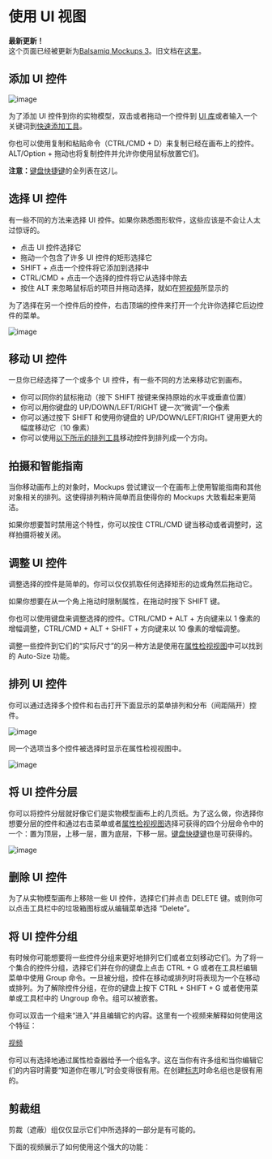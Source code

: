 # 使用 UI 视图

**最新更新！**  
这个页面已经被更新为[Balsamiq Mockups 3](https://balsamiq.com/products/mockups/)。旧文档在[这里](http://media.balsamiq.com/files/Balsamiq_Mockups_v1-v2_Docs.pdf)。

## 添加 UI 控件

![image](images/uilibrary.png)

为了添加 UI 控件到你的实物模型，双击或者拖动一个控件到 [UI 库](http://support.balsamiq.com/customer/portal/articles/109151#uilibrary)或者输入一个关键词到[快速添加工具](http://support.balsamiq.com/customer/portal/articles/109151#quickadd)。

你也可以使用复制和粘贴命令（CTRL/CMD + D）来复制已经在画布上的控件。ALT/Option + 拖动也将复制控件并允许你使用鼠标放置它们。

**注意：**[键盘快捷键](http://support.balsamiq.com/customer/portal/articles/110445)的全列表在这儿。

## 选择 UI 控件

有一些不同的方法来选择 UI 控件。如果你熟悉图形软件，这些应该是不会让人太过惊讶的。

- 点击 UI 控件选择它
- 拖动一个包含了许多 UI 控件的矩形选择它
- SHIFT + 点击一个控件将它添加到选择中
- CTRL/CMD + 点击一个选择的控件将它从选择中除去
- 按住 ALT 来忽略鼠标后的项目并拖动选择，就如在[短视频](http://www.youtube.com/watch?v=JOpaRBbwqNg)所显示的

为了选择在另一个控件后的控件，右击顶端的控件来打开一个允许你选择它后边控件的菜单。

![image](images/select_from_layers.png)

## 移动 UI 控件

一旦你已经选择了一个或多个 UI 控件，有一些不同的方法来移动它到画布。

- 你可以同你的鼠标拖动（按下 SHIFT 按键来保持原始的水平或垂直位置）
- 你可以用你键盘的 UP/DOWN/LEFT/RIGHT 键一次“微调”一个像素
- 你可以通过按下 SHIFT 和使用你键盘的 UP/DOWN/LEFT/RIGHT 键用更大的幅度移动它（10 像素）
- 你可以使用[以下所示的排列工具](http://support.balsamiq.com/customer/portal/articles/110078#aligninguicontrols)移动控件到排列成一个方向。

## 拍摄和智能指南

当你移动画布上的对象时，Mockups 尝试建议一个在画布上使用智能指南和其他对象相关的排列。这使得排列稍许简单而且使得你的 Mockups 大致看起来更简洁。

如果你想要暂时禁用这个特性，你可以按住 CTRL/CMD 键当移动或者调整时，这样拍摄将被关闭。

## 调整 UI 控件

调整选择的控件是简单的。你可以仅仅抓取任何选择矩形的边或角然后拖动它。

如果你想要在从一个角上拖动时限制属性，在拖动时按下 SHIFT 键。

你也可以使用键盘来调整选择的控件。CTRL/CMD + ALT + 方向键来以 1 像素的增幅调整，CTRL/CMD + ALT + SHIFT + 方向键来以 10 像素的增幅调整。

调整一些控件到它们的“实际尺寸”的另一种方法是使用在[属性检视视图](http://support.balsamiq.com/customer/portal/articles/110114)中可以找到的 Auto-Size 功能。

## 排列 UI 控件

你可以通过选择多个控件和右击打开下面显示的菜单排列和分布（间距隔开）控件。

![image](images/aligning-controls-contextmenu.png)

同一个选项当多个控件被选择时显示在属性检视视图中。

![image](images/aligning-controls-inspector.png)

## 将 UI 控件分层

你可以将控件分层就好像它们是实物模型画布上的几页纸。为了这么做，你选择你想要分层的控件和通过右击菜单或者[属性检视视图](http://support.balsamiq.com/customer/portal/articles/110114)选择可获得的四个分层命令中的一个：置为顶层，上移一层，置为底层，下移一层。[键盘快捷键](http://support.balsamiq.com/customer/portal/articles/110445)也是可获得的。

![image](images/layering-controls.png)

## 删除 UI 控件

为了从实物模型画布上移除一些 UI 控件，选择它们并点击 DELETE 键。或则你可以点击工具栏中的垃圾箱图标或从编辑菜单选择 “Delete”。

## 将 UI 控件分组

有时候你可能想要将一些控件分组来更好地排列它们或者立刻移动它们。为了将一个集合的控件分组，选择它们并在你的键盘上点击 CTRL + G 或者在工具栏编辑菜单中使用 Group 命令。一旦被分组，控件在移动或排列时将表现为一个在移动或排列。为了解除控件分组，在你的键盘上按下 CTRL + SHIFT + G 或者使用菜单或工具栏中的 Ungroup 命令。组可以被嵌套。

你可以双击一个组来“进入”并且编辑它的内容。这里有一个视频来解释如何使用这个特征：

[视频](https://youtu.be/OgX27oUrkLY)

你可以有选择地通过属性检查器给予一个组名字。这在当你有许多组和当你编辑它们的内容时需要“知道你在哪儿”时会变得很有用。在创建[标志](http://support.balsamiq.com/customer/portal/articles/110439)时命名组也是很有用的。

## 剪裁组

剪裁（遮蔽）组仅仅显示它们中所选择的一部分是有可能的。

下面的视频展示了如何使用这个强大的功能：

